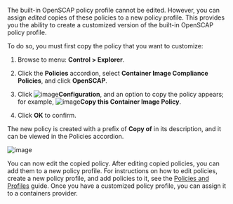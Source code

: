 The built-in OpenSCAP policy profile cannot be edited. However, you can assign *edited* copies of these policies to a new policy profile. This provides you the ability to create a customized version of the built-in OpenSCAP policy profile.

To do so, you must first copy the policy that you want to customize:

1. Browse to menu: **Control > Explorer**.

2. Click the **Policies** accordion, select **Container Image Compliance Policies**, and click **OpenSCAP**.

3. Click ![image](../images/1847.png)**Configuration**, and an option to copy the policy appears; for example,
    ![image](../images/1859.png)**Copy this Container Image Policy**.

4. Click **OK** to confirm.

The new policy is created with a prefix of **Copy of** in its description, and it can be viewed in the Policies accordion.

![image](../images/1860-cppolicy.png)

You can now edit the copied policy. After editing copied policies, you can add them to a new policy profile. For instructions on how to edit policies, create a new policy profile, and add policies to it, see the [Policies and Profiles](https://www.ibm.com/support/knowledgecenter/SSFC4F_2.0.0/Infra_mgmt/policies_and_profiles_guide/index.html) guide. Once you have a customized policy profile, you can assign it to a containers provider.

